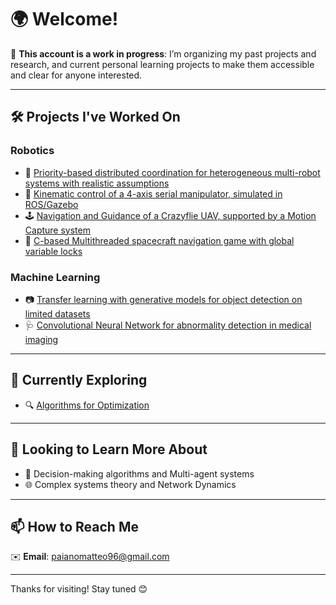 # 🌍 Welcome!

🚧 **This account is a work in progress**: I’m organizing my past projects and research, and current personal learning projects to make them accessible and clear for anyone interested.

---

## 🛠️ Projects I've Worked On

### Robotics

- 🤖 [Priority-based distributed coordination for heterogeneous multi-robot systems with realistic assumptions](https://github.com/miche-sr/SRD--github)
- 🦾 [Kinematic control of a 4-axis serial manipulator, simulated in ROS/Gazebo](https://github.com/Naidala/4-axis-arm)
- 🕹️ [Navigation and Guidance of a Crazyflie UAV, supported by a Motion Capture system](https://github.com/slim71/CrazyFlie-SdGN)
- 🚀 [C-based Multithreaded spacecraft navigation game with global variable locks](https://github.com/Naidala/RealTimeLEM)

### Machine Learning

- 📷 [Transfer learning with generative models for object detection on limited datasets](https://github.com/trianam/qmlAuv)
- 🩺 [Convolutional Neural Network for abnormality detection in medical imaging](https://github.com/Naidala/CNN_medical_imaging)

---

## 🌱 Currently Exploring

- 🔍 [Algorithms for Optimization](https://github.com/Naidala/OptimizationExercises)

---

## 🔭 Looking to Learn More About

- 🧠 Decision-making algorithms and Multi-agent systems
- 🌐 Complex systems theory and Network Dynamics

---

## 📫 How to Reach Me

✉️ **Email**: paianomatteo96@gmail.com

---

Thanks for visiting! Stay tuned 😊
